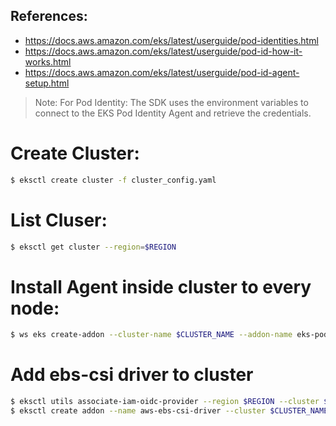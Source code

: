 
## References:
- https://docs.aws.amazon.com/eks/latest/userguide/pod-identities.html
- https://docs.aws.amazon.com/eks/latest/userguide/pod-id-how-it-works.html
- https://docs.aws.amazon.com/eks/latest/userguide/pod-id-agent-setup.html

> Note: For Pod Identity: The SDK uses the environment variables to connect to the EKS Pod Identity Agent and retrieve the credentials.

# Create Cluster:
```bash
$ eksctl create cluster -f cluster_config.yaml
```

# List Cluser:
```bash
$ eksctl get cluster --region=$REGION
```

# Install Agent inside cluster to every node:
```bash
$ ws eks create-addon --cluster-name $CLUSTER_NAME --addon-name eks-pod-identity-agent --addon-version v1.0.0-eksbuild.1 --region=$REGION
```

# Add ebs-csi driver to cluster

```bash
$ eksctl utils associate-iam-oidc-provider --region $REGION --cluster $CLUSTER_NAME --approve
$ eksctl create addon --name aws-ebs-csi-driver --cluster $CLUSTER_NAME --region $REGION --force
```